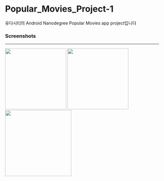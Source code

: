 # Popular_Movies_Project-1

유다시티의 Android Nanodegree  Popular Movies app project입니다

### Screenshots
-----------
<div>
  <img width = "200" src = "https://user-images.githubusercontent.com/32924058/48669518-77cf1480-eb49-11e8-83ee-42933d038b2c.png">
  <img width = "200" src = "https://user-images.githubusercontent.com/32924058/48669520-7e5d8c00-eb49-11e8-8a68-126e207d294f.png">
  <img width = "217" src = "https://user-images.githubusercontent.com/32924058/48669522-80274f80-eb49-11e8-886a-ee1761df8018.png">
  </div>
